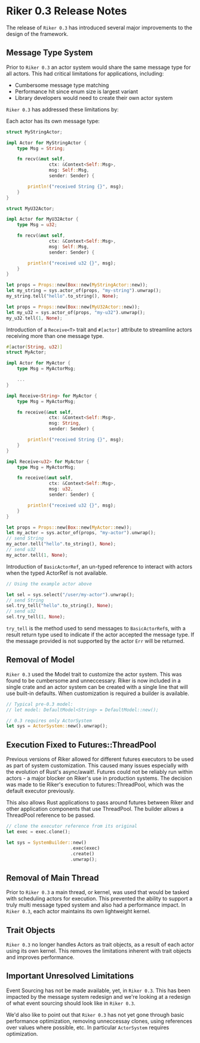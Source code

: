 # Riker 0.3 Release Notes

The release of `Riker 0.3` has introduced several major improvements to the design of the framework.

## Message Type System

Prior to `Riker 0.3` an actor system would share the same message type for all actors. This had critical limitations for applications, including:

- Cumbersome message type matching
- Performance hit since enum size is largest variant
- Library developers would need to create their own actor system

`Riker 0.3` has addressed these limitations by:

Each actor has its own message type:

```rust
struct MyStringActor;

impl Actor for MyStringActor {
    type Msg = String;

    fn recv(&mut self,
                ctx: &Context<Self::Msg>,
                msg: Self::Msg,
                sender: Sender) {

        println!("received String {}", msg);
    }
}

struct MyU32Actor;

impl Actor for MyU32Actor {
    type Msg = u32;

    fn recv(&mut self,
                ctx: &Context<Self::Msg>,
                msg: Self::Msg,
                sender: Sender) {

        println!("received u32 {}", msg);
    }
}

let props = Props::new(Box::new(MyStringActor::new));
let my_string = sys.actor_of(props, "my-string").unwrap();
my_string.tell("hello".to_string(), None);

let props = Props::new(Box::new(MyU32Actor::new));
let my_u32 = sys.actor_of(props, "my-u32").unwrap();
my_u32.tell(1, None);
```

Introduction of a `Receive<T>` trait and `#[actor]` attribute to streamline actors receiving more than one message type.

```rust
#[actor(String, u32)]
struct MyActor;

impl Actor for MyActor {
    type Msg = MyActorMsg;

    ...
}

impl Receive<String> for MyActor {
    type Msg = MyActorMsg;

    fn receive(&mut self,
                ctx: &Context<Self::Msg>,
                msg: String,
                sender: Sender) {

        println!("received String {}", msg);
    }
}

impl Receive<u32> for MyActor {
    type Msg = MyActorMsg;

    fn receive(&mut self,
                ctx: &Context<Self::Msg>,
                msg: u32,
                sender: Sender) {

        println!("received u32 {}", msg);
    }
}

let props = Props::new(Box::new(MyActor::new));
let my_actor = sys.actor_of(props, "my-actor").unwrap();
// send String
my_actor.tell("hello".to_string(), None);
// send u32
my_actor.tell(1, None);
```

Introduction of `BasicActorRef`, an un-typed reference to interact with actors when the typed ActorRef is not available.

```rust
// Using the example actor above

let sel = sys.select("/user/my-actor").unwrap();
// send String
sel.try_tell("hello".to_string(), None);
// send u32
sel.try_tell(1, None);
```

`try_tell` is the method used to send messages to `BasicActorRef`s, with a result return type used to indicate if the actor accepted the message type. If the message provided is not supported by the actor `Err` will be returned.

## Removal of Model

`Riker 0.3` used the Model trait to customize the actor system. This was found to be cumbersome and unneccessary. Riker is now included in a single crate and an actor system can be created with a single line that will use built-in defaults. When customization is required a builder is available.

```rust
// Typical pre-0.3 model:
// let model: DefaultModel<String> = DefaultModel::new();

// 0.3 requires only ActorSystem
let sys = ActorSystem::new().unwrap();
```

## Execution Fixed to Futures::ThreadPool

Previous versions of Riker allowed for different futures executors to be used as part of system customization. This caused many issues especially with the evolution of Rust's async/await!. Futures could not be reliably run within actors - a major blocker on Riker's use in production systems. The decision was made to tie Riker's execution to futures::ThreadPool, which was the default executor previously.

This also allows Rust applications to pass around futures between Riker and other application components that use ThreadPool. The builder allows a ThreadPool reference to be passed.

```rust
// clone the executor reference from its original
let exec = exec.clone();

let sys = SystemBuilder::new()
                        .exec(exec)
                        .create()
                        .unwrap();
```

## Removal of Main Thread

Prior to `Riker 0.3` a main thread, or kernel, was used that would be tasked with scheduling actors for execution. This prevented the ability to support a truly multi message typed system and also had a performance impact. In `Riker 0.3`, each actor maintains its own lightweight kernel.

## Trait Objects

`Riker 0.3` no longer handles Actors as trait objects, as a result of each actor using its own kernel. This removes the limitations inherent with trait objects and improves performance.

## Important Unresolved Limitations

Event Sourcing has not be made available, yet, in `Riker 0.3`. This has been impacted by the message system redesign and we're looking at a redesign of what event sourcing should look like in `Riker 0.3`.

We'd also like to point out that `Riker 0.3` has not yet gone through basic performance optimization, removing unneccessay clones, using references over values where possible, etc. In particular `ActorSystem` requires optimization.
